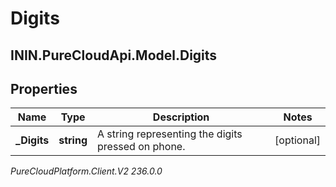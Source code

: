 # Digits

## ININ.PureCloudApi.Model.Digits

## Properties

|Name | Type | Description | Notes|
|------------ | ------------- | ------------- | -------------|
| **_Digits** | **string** | A string representing the digits pressed on phone. | [optional] |



_PureCloudPlatform.Client.V2 236.0.0_
